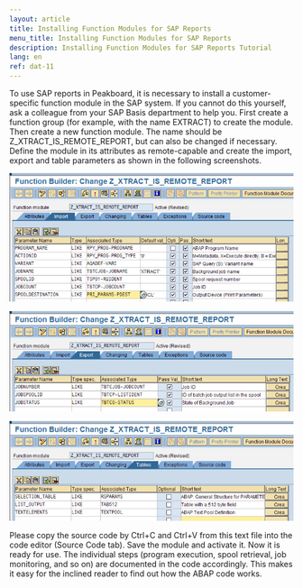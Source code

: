 ```yaml
---
layout: article
title: Installing Function Modules for SAP Reports
menu_title: Installing Function Modules for SAP Reports
description: Installing Function Modules for SAP Reports Tutorial
lang: en
ref: dat-11
---
```


To use SAP reports in Peakboard, it is necessary to install a customer-specific function module in the SAP system.
If you cannot do this yourself, ask a colleague from your SAP Basis department to help you. First create a function group (for example, with the name EXTRACT) to create the module. Then create a new function module. The name should be Z_XTRACT_IS_REMOTE_REPORT, but can also be changed if necessary. Define the module in its attributes as remote-capable and create the import, export and table parameters as shown in the following screenshots.

![image_1](/assets/images/Data_Sources/SAP/Report-CustomFunction-01.png)

![image_1](/assets/images/Data_Sources/SAP/Report-CustomFunction-02.png)

![image_1](/assets/images/Data_Sources/SAP/Report-CustomFunction-03.png)

Please copy the source code by Ctrl+C and Ctrl+V from this text file into the code editor (Source Code tab). Save the module and activate it. Now it is ready for use.
The individual steps (program execution, spool retrieval, job monitoring, and so on) are documented in the code accordingly. This makes it easy for the inclined reader to find out how the ABAP code works.
